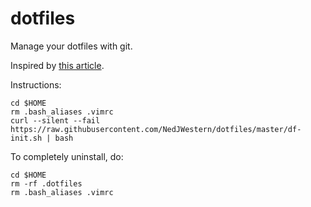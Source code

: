 # dotfiles

Manage your dotfiles with git. 

Inspired by [this article](https://www.atlassian.com/git/tutorials/dotfiles).


Instructions:

    cd $HOME
    rm .bash_aliases .vimrc
    curl --silent --fail https://raw.githubusercontent.com/NedJWestern/dotfiles/master/df-init.sh | bash

To completely uninstall, do:

    cd $HOME
    rm -rf .dotfiles
    rm .bash_aliases .vimrc

